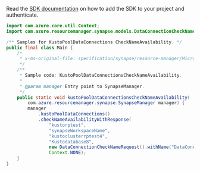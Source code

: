 Read the [SDK documentation](https://github.com/Azure/azure-sdk-for-java/blob/azure-resourcemanager-synapse_1.0.0-beta.6/sdk/synapse/azure-resourcemanager-synapse/README.md) on how to add the SDK to your project and authenticate.

```java
import com.azure.core.util.Context;
import com.azure.resourcemanager.synapse.models.DataConnectionCheckNameRequest;

/** Samples for KustoPoolDataConnections CheckNameAvailability. */
public final class Main {
    /*
     * x-ms-original-file: specification/synapse/resource-manager/Microsoft.Synapse/preview/2021-06-01-preview/examples/KustoPoolDataConnectionsCheckNameAvailability.json
     */
    /**
     * Sample code: KustoPoolDataConnectionsCheckNameAvailability.
     *
     * @param manager Entry point to SynapseManager.
     */
    public static void kustoPoolDataConnectionsCheckNameAvailability(
        com.azure.resourcemanager.synapse.SynapseManager manager) {
        manager
            .kustoPoolDataConnections()
            .checkNameAvailabilityWithResponse(
                "kustorptest",
                "synapseWorkspaceName",
                "kustoclusterrptest4",
                "Kustodatabase8",
                new DataConnectionCheckNameRequest().withName("DataConnections8"),
                Context.NONE);
    }
}
```
